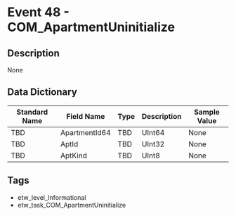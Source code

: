 # Event 48 - COM_ApartmentUninitialize

## Description
None

## Data Dictionary
|Standard Name|Field Name|Type|Description|Sample Value|
|---|---|---|---|---|
|TBD|ApartmentId64|TBD|UInt64|None|None|
|TBD|AptId|TBD|UInt32|None|None|
|TBD|AptKind|TBD|UInt8|None|None|

## Tags
* etw_level_Informational
* etw_task_COM_ApartmentUninitialize